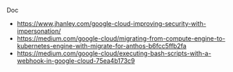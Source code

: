 Doc

* https://www.jhanley.com/google-cloud-improving-security-with-impersonation/
* https://medium.com/google-cloud/migrating-from-compute-engine-to-kubernetes-engine-with-migrate-for-anthos-b6fcc5ffb2fa
* https://medium.com/google-cloud/executing-bash-scripts-with-a-webhook-in-google-cloud-75ea4b173c9
